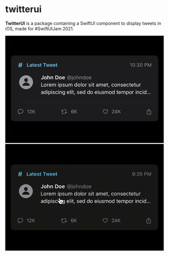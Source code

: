 # twitterui

**TwitterUI** is a package containing a SwiftUI component to display tweets in iOS, made for #SwiftUIJam 2021.

![alt text][photo]
![alt text][video]

[photo]: Assets/photo.png "alternative text"
[video]: Assets/video.gif "alternative text"
